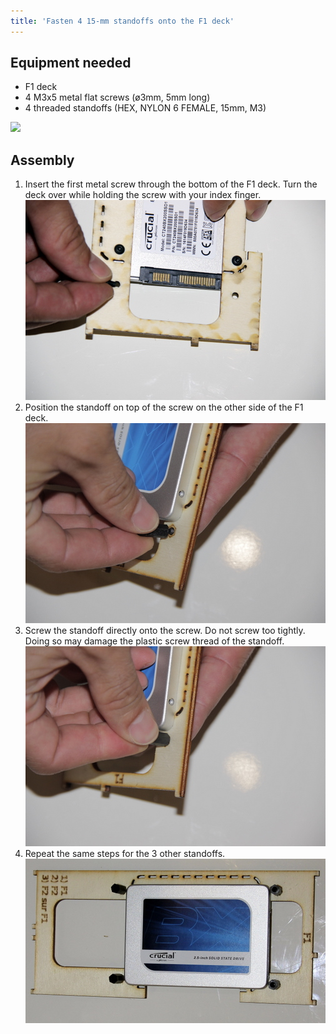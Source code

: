 ```yaml
---
title: 'Fasten 4 15-mm standoffs onto the F1 deck'
---
```


## Equipment needed

- F1 deck
- 4 M3x5 metal flat screws (ø3mm, 5mm long)
- 4 threaded standoffs (HEX, NYLON 6 FEMALE, 15mm, M3)

![](IMG_5192.JPG)

## Assembly

1. Insert the first metal screw through the bottom of the F1 deck. Turn the deck over while holding the screw with your index finger.    
    ![](_MG_5213.JPG)  
2. Position the standoff on top of the screw on the other side of the F1 deck.    
    ![](_MG_5214.JPG)  
3. Screw the standoff directly onto the screw. Do not screw too tightly. Doing so may damage the plastic screw thread of the standoff.   
    ![](_MG_5215.JPG)  
4. Repeat the same steps for the 3 other standoffs.   
    ![](_MG_5216.JPG)




